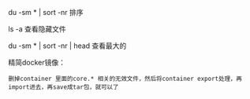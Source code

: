 du -sm * | sort -nr     排序

ls -a  查看隐藏文件

du -sm * | sort -nr | head    查看最大的

精简docker镜像：
  
    删掉container 里面的core.* 相关的无效文件，然后将container export处理，再import进去，再save成tar包，就可以了



